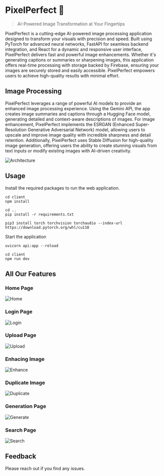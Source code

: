 # PixelPerfect 📸
> AI-Powered Image Transformation at Your Fingertips

PixelPerfect is a cutting-edge AI-powered image processing application designed to transform your visuals with precision and speed. Built using PyTorch for advanced neural networks, FastAPI for seamless backend integration, and React for a dynamic and responsive user interface, PixelPerfect delivers fast and powerful image enhancements. Whether it's generating captions or summaries or sharpening images, this application offers real-time processing with storage backed by Firebase, ensuring your images are securely stored and easily accessible. PixelPerfect empowers users to achieve high-quality results with minimal effort.


## Image Processing

PixelPerfect leverages a range of powerful AI models to provide an enhanced image processing experience. Using the Gemini API, the app creates image summaries and captions through a Hugging Face model, generating detailed and context-aware descriptions of images. For image enhancement, PixelPerfect implements the ESRGAN (Enhanced Super-Resolution Generative Adversarial Network) model, allowing users to upscale and improve image quality with incredible sharpness and detail retention. Additionally, PixelPerfect uses Stable Diffusion for high-quality image generation, offering users the ability to create stunning visuals from text inputs or modify existing images with AI-driven creativity.

![Architecture](https://github.com/Saminathan-77/Ideathon_2024/blob/main/img/Architecture.jpeg)

## Usage
Install the required packages to run the web application.
```shell
cd client
npm install

cd ..
pip install -r requirements.txt

pip3 install torch torchvision torchaudio --index-url https://download.pytorch.org/whl/cu118
```
Start the application
```shell
uvicorn api:app --reload

cd client
npm run dev
```

## All Our Features

### Home Page
![Home](https://github.com/Saminathan-77/Ideathon_2024/blob/main/img/home.jpeg)

### Login Page
![Login](https://github.com/Saminathan-77/Ideathon_2024/blob/main/img/login.jpeg)

### Upload Page
![Upload](https://github.com/Saminathan-77/Ideathon_2024/blob/main/img/upload.jpeg)

### Enhacing Image
![Enhance](https://github.com/Saminathan-77/Ideathon_2024/blob/main/img/enhance.jpeg)

### Duplicate Image
![Duplicate](https://github.com/Saminathan-77/Ideathon_2024/blob/main/img/duplicate.jpeg)

### Generation Page
![Generate](https://github.com/Saminathan-77/Ideathon_2024/blob/main/img/generate.jpeg)

### Search Page
![Search](https://github.com/Saminathan-77/Ideathon_2024/blob/main/img/search.jpeg)

## Feedback
Please reach out if you find any issues.

